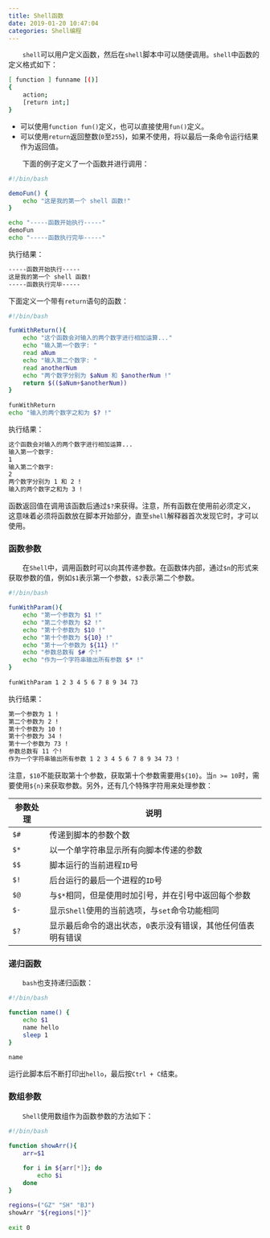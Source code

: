 ```yaml
---
title: Shell函数
date: 2019-01-20 10:47:04
categories: Shell编程
---
```

&emsp;&emsp;`shell`可以用户定义函数，然后在`shell`脚本中可以随便调用。`shell`中函数的定义格式如下：

``` bash
[ function ] funname [()]
{
    action;
    [return int;]
}
```

- 可以使用`function fun()`定义，也可以直接使用`fun()`定义。
- 可以使用`return`返回整数(`0`至`255`)，如果不使用，将以最后一条命令运行结果作为返回值。

&emsp;&emsp;下面的例子定义了一个函数并进行调用：

``` bash
#!/bin/bash

demoFun() {
    echo "这是我的第一个 shell 函数!"
}

echo "-----函数开始执行-----"
demoFun
echo "-----函数执行完毕-----"
```

执行结果：

``` bash
-----函数开始执行-----
这是我的第一个 shell 函数!
-----函数执行完毕-----
```

下面定义一个带有`return`语句的函数：

``` bash
#!/bin/bash

funWithReturn(){
    echo "这个函数会对输入的两个数字进行相加运算..."
    echo "输入第一个数字: "
    read aNum
    echo "输入第二个数字: "
    read anotherNum
    echo "两个数字分别为 $aNum 和 $anotherNum !"
    return $(($aNum+$anotherNum))
}
​
funWithReturn
echo "输入的两个数字之和为 $? !"
```

执行结果：

``` bash
这个函数会对输入的两个数字进行相加运算...
输入第一个数字:
1
输入第二个数字:
2
两个数字分别为 1 和 2 !
输入的两个数字之和为 3 !
```

函数返回值在调用该函数后通过`$?`来获得。注意，所有函数在使用前必须定义，这意味着必须将函数放在脚本开始部分，直至`shell`解释器首次发现它时，才可以使用。

### 函数参数

&emsp;&emsp;在`Shell`中，调用函数时可以向其传递参数。在函数体内部，通过`$n`的形式来获取参数的值，例如`$1`表示第一个参数，`$2`表示第二个参数。

``` bash
#!/bin/bash

funWithParam(){
    echo "第一个参数为 $1 !"
    echo "第二个参数为 $2 !"
    echo "第十个参数为 $10 !"
    echo "第十个参数为 ${10} !"
    echo "第十一个参数为 ${11} !"
    echo "参数总数有 $# 个!"
    echo "作为一个字符串输出所有参数 $* !"
}
​
funWithParam 1 2 3 4 5 6 7 8 9 34 73
```

执行结果：

``` bash
第一个参数为 1 !
第二个参数为 2 !
第十个参数为 10 !
第十个参数为 34 !
第十一个参数为 73 !
参数总数有 11 个!
作为一个字符串输出所有参数 1 2 3 4 5 6 7 8 9 34 73 !
```

注意，`$10`不能获取第十个参数，获取第十个参数需要用`${10}`。当`n >= 10`时，需要使用`${n}`来获取参数。另外，还有几个特殊字符用来处理参数：

参数处理 | 说明
--------|--------
`$#`    | 传递到脚本的参数个数
`$*`    | 以一个单字符串显示所有向脚本传递的参数
`$$`    | 脚本运行的当前进程`ID`号
`$!`    | 后台运行的最后一个进程的`ID`号
`$@`    | 与`$*`相同，但是使用时加引号，并在引号中返回每个参数
`$-`    | 显示`Shell`使用的当前选项，与`set`命令功能相同
`$?`    | 显示最后命令的退出状态，`0`表示没有错误，其他任何值表明有错误

### 递归函数

&emsp;&emsp;`bash`也支持递归函数：

``` bash
#!/bin/bash

function name() {
    echo $1
    name hello
    sleep 1
}
​
name
```

运行此脚本后不断打印出`hello`，最后按`Ctrl + C`结束。

### 数组参数

&emsp;&emsp;`Shell`使用数组作为函数参数的方法如下：

``` bash
#!/bin/bash
​
function showArr(){
    arr=$1

    for i in ${arr[*]}; do
        echo $i
    done
}
​
regions=("GZ" "SH" "BJ")
showArr "${regions[*]}"
​
exit 0
```